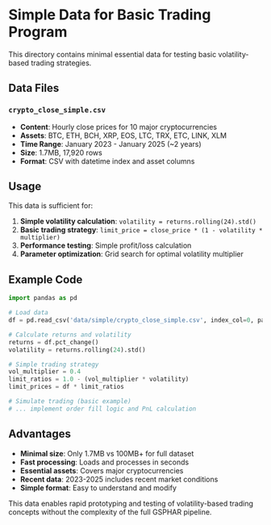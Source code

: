 # Simple Data for Basic Trading Program

This directory contains minimal essential data for testing basic volatility-based trading strategies.

## Data Files

### `crypto_close_simple.csv`
- **Content**: Hourly close prices for 10 major cryptocurrencies
- **Assets**: BTC, ETH, BCH, XRP, EOS, LTC, TRX, ETC, LINK, XLM
- **Time Range**: January 2023 - January 2025 (~2 years)
- **Size**: 1.7MB, 17,920 rows
- **Format**: CSV with datetime index and asset columns

## Usage

This data is sufficient for:
1. **Simple volatility calculation**: `volatility = returns.rolling(24).std()`
2. **Basic trading strategy**: `limit_price = close_price * (1 - volatility * multiplier)`
3. **Performance testing**: Simple profit/loss calculation
4. **Parameter optimization**: Grid search for optimal volatility multiplier

## Example Code

```python
import pandas as pd

# Load data
df = pd.read_csv('data/simple/crypto_close_simple.csv', index_col=0, parse_dates=True)

# Calculate returns and volatility
returns = df.pct_change()
volatility = returns.rolling(24).std()

# Simple trading strategy
vol_multiplier = 0.4
limit_ratios = 1.0 - (vol_multiplier * volatility)
limit_prices = df * limit_ratios

# Simulate trading (basic example)
# ... implement order fill logic and PnL calculation
```

## Advantages

- **Minimal size**: Only 1.7MB vs 100MB+ for full dataset
- **Fast processing**: Loads and processes in seconds
- **Essential assets**: Covers major cryptocurrencies
- **Recent data**: 2023-2025 includes recent market conditions
- **Simple format**: Easy to understand and modify

This data enables rapid prototyping and testing of volatility-based trading concepts without the complexity of the full GSPHAR pipeline.
